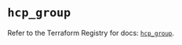 # `hcp_group`

Refer to the Terraform Registry for docs: [`hcp_group`](https://registry.terraform.io/providers/hashicorp/hcp/0.89.0/docs/resources/group).
